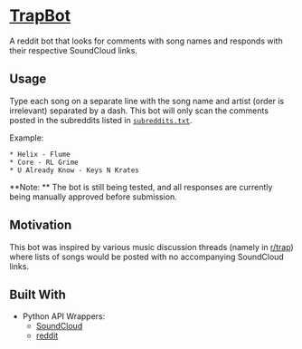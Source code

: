 # [TrapBot](https://www.reddit.com/user/trapscbot?sort=top)

A reddit bot that looks for comments with song names and responds with their
respective SoundCloud links.

## Usage

Type each song on a separate line with the song name and artist (order is
irrelevant) separated by a dash. This bot will only scan the comments posted in
the subreddits listed in [`subreddits.txt`](https://github.com/Kevin-Mok/TrapBot/blob/master/subreddits.txt).

Example:
```
* Helix - Flume
* Core - RL Grime
* U Already Know - Keys N Krates
```
**Note: ** The bot is still being tested, and all responses are currently being
manually approved before submission.

## Motivation

This bot was inspired by various music discussion threads (namely
in [r/trap](https://www.reddit.com/r/trap/)) where lists of songs would be
posted with no accompanying SoundCloud links.

## Built With
- Python API Wrappers:
  - [SoundCloud](https://github.com/soundcloud/soundcloud-python)
  - [reddit](https://github.com/praw-dev/praw)
